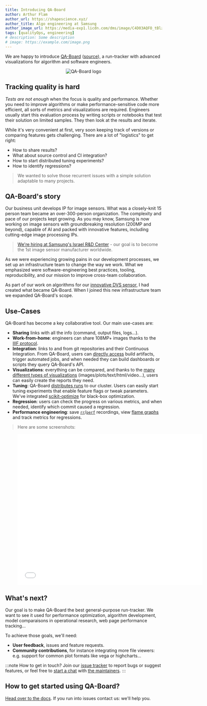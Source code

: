 ```yaml
---
title: Introducing QA-Board
author: Arthur Flam
author_url: https://shapescience.xyz/
author_title: Algo engineering at Samsung
author_image_url: https://media-exp1.licdn.com/dms/image/C4D03AQFO_tBlzPZ4ug/profile-displayphoto-shrink_400_400/0?e=1602720000&v=beta&t=35CS2a0jRg32mhVbwpqbddP8HJsFp75hLeQJjAHQHCw
tags: [qualityOps, engineering]
# description: Some description
# image: https://example.com/image.png
---
```


We are happy to introduce [QA-Board](samsung.github.io/qaboard) ([source](https://github.com/samsung/qaboard)), a run-tracker with advanced visualizations for algorithm and software engineers.

<!--truncate-->

<p align="center">
  <img alt="QA-Board logo" width={400} src="https://user-images.githubusercontent.com/2649055/86829138-bb6aef00-c09c-11ea-8b59-78b7fc44ebcf.png"/>
</p>


## Tracking quality is hard
_Tests are not enough_ when the focus is quality and performance. Whether you need to improve algorithms or make performance-sensitive code more efficient, all sorts of metrics and visualizations are required. Engineers usually start this evaluation process by writing scripts or notebooks that test their solution on limited samples. They then look at the results and iterate.

While it's very convenient at first, very soon keeping track of versions or comparing features gets challenging. There are a lot of "logistics" to get right:
- How to share results?
- What about source control and CI integration?
- How to start distributed tuning experiments?
- How to identify regressions?

> We wanted to solve those recurrent issues with a simple solution adaptable to many projects.


## QA-Board's story
Our business unit develops IP for image sensors. What was a closely-knit 15 person team became an over-300-person organization. The complexity and pace of our projects kept growing. As you may know, Samsung is now working on image sensors with groundbreaking resolution (200MP and beyond), capable of AI and packed with innovative features, including cutting-edge image processing IPs.

> [We're hiring at Samsung's Israel R&D Center](https://samsung-careers.co.il/?coref=1.10.rA7_407&t=1597396535199) - our goal is to become the 1st image sensor manufacturer worldwide.

As we were experiencing growing pains in our development processes, we set up an infrastructure team to change the way we work. What we emphasized were software-engineering best practices, tooling, reproducibility, and our mission to improve cross-team collaboration.

As part of our work on algorithms for our [innovative DVS sensor](http://rpg.ifi.uzh.ch/docs/CVPR19workshop/CVPRW19_Eric_Ryu_Samsung.pdf), I had created what became QA-Board. When I joined this new infrastructure team we expanded QA-Board's scope.

## Use-Cases
QA-Board has become a key collaborative tool. Our main use-cases are:
- **Sharing** links with all the info (command, output files, logs...).
- **Work-from-home**: engineers can share 108MP+ images thanks to the [IIIF protocol](https://github.com/IIIF/awesome-iiif).
- **Integration**: links to and from git repositories and their Continuous Integration. From QA-Board, users can [directly access](https://samsung.github.io/qaboard/docs/triggering-third-party-tools) build artifacts, trigger automated jobs, and when needed they can build dashboards or scripts they query QA-Board's API.
- **Visualizations**: everything can be compared, and thanks to the [many different types of visualizations](https://samsung.github.io/qaboard/docs/visualizations) (images/plots/text/html/video...), users can easily create the reports they need.
- **Tuning**: QA-Board [distributes runs](https://samsung.github.io/qaboard/docs/celery-integration) to our cluster. Users can easily start tuning experiments that enable feature flags or tweak parameters. We've integrated [scikit-optimize](https://scikit-optimize.github.io/) for black-box optimization.
- **Regression**: users can check the progress on various metrics, and when needed, identify which commit caused a regression.
- **Performance engineering**: save [`rr`](https://rr-project.org/)/[`perf`](http://www.brendangregg.com/perf.html) recordings, view [flame graphs](http://www.brendangregg.com/flamegraphs.html) and track metrics for regressions.

> Here are some screenshots:

<figure class="video-container">
  <iframe src="//www.slideshare.net/slideshow/embed_code/key/C3QrOdYHrRyB7d?startSlide=7" width="595" height="485" frameborder="0" marginwidth="0" marginheight="0" scrolling="no" style={{border: "1px solid #CCC", borderWidth: "1px", marginBottom: "5px", maxWidth: "100%"}} allowfullscreen></iframe>
</figure>


## What's next?
Our goal is to make QA-Board the best general-purpose run-tracker. We want to see it used for performance optimization, algorithm development, model comparaisons in operational research, web page performance tracking...

To achieve those goals, we'll need:
- **User feedback**, issues and feature requests. 
- **Community contributions**, for instance integrating more file viewers: e.g. support for common plot formats like vega or highcharts...

:::note How to get in touch?
Join our [issue tracker](https://github.com/Samsung/qaboard/issues) to report bugs or suggest features, or feel free to [start a chat](https://spectrum.chat/qaboard) with [the maintainers](mailto:arthur.flam@samsung.com).
:::

## How to get started using QA-Board?
[Head over to the docs](https://samsung.github.io/qaboard/docs/deploy). If you run into issues contact us: we'll help you.
